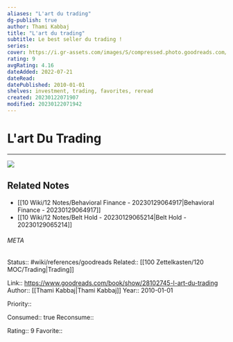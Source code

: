 ```yaml
---
aliases: "L'art du trading"
dg-publish: true
author: Thami Kabbaj
title: "L'art du trading"
subtitle: Le best seller du trading !
series: 
cover: https://i.gr-assets.com/images/S/compressed.photo.goodreads.com/books/1449296964l/28102745._SY475_.jpg
rating: 9
avgRating: 4.16
dateAdded: 2022-07-21
dateRead: 
datePublished: 2010-01-01
shelves: investment, trading, favorites, reread
created: 20230122071907
modified: 20230122071942
---
```

# L'art Du Trading
---
![](https://i.gr-assets.com/images/S/compressed.photo.goodreads.com/books/1449296964l/28102745._SY475_.jpg)

## Related Notes
- [[10 Wiki/12 Notes/Behavioral Finance - 20230129064917\|Behavioral Finance - 20230129064917]]
- [[10 Wiki/12 Notes/Belt Hold - 20230129065214\|Belt Hold - 20230129065214]]




###### META
Status:: #wiki/references/goodreads
Related:: [[100 Zettelkasten/120 MOC/Trading\|Trading]]

Link:: https://www.goodreads.com/book/show/28102745-l-art-du-trading
Author:: [[Thami Kabbaj\|Thami Kabbaj]]
Year:: 2010-01-01

Priority:: 

Consumed:: true
Reconsume:: 

Rating:: 9
Favorite:: 
